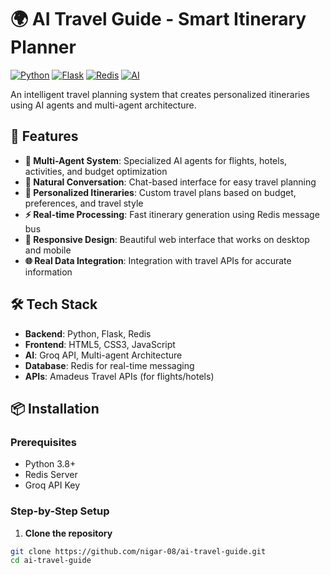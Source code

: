 # 🌍 AI Travel Guide - Smart Itinerary Planner

[![Python](https://img.shields.io/badge/Python-3.8+-blue.svg)](https://python.org)
[![Flask](https://img.shields.io/badge/Flask-2.3.3-green.svg)](https://flask.palletsprojects.com/)
[![Redis](https://img.shields.io/badge/Redis-5.0+-red.svg)](https://redis.io)
[![AI](https://img.shields.io/badge/AI-Multi--Agent-orange.svg)]()

An intelligent travel planning system that creates personalized itineraries using AI agents and multi-agent architecture.

## 🚀 Features

- **🤖 Multi-Agent System**: Specialized AI agents for flights, hotels, activities, and budget optimization
- **💬 Natural Conversation**: Chat-based interface for easy travel planning
- **🎯 Personalized Itineraries**: Custom travel plans based on budget, preferences, and travel style
- **⚡ Real-time Processing**: Fast itinerary generation using Redis message bus
- **📱 Responsive Design**: Beautiful web interface that works on desktop and mobile
- **🌐 Real Data Integration**: Integration with travel APIs for accurate information

## 🛠️ Tech Stack

- **Backend**: Python, Flask, Redis
- **Frontend**: HTML5, CSS3, JavaScript
- **AI**: Groq API, Multi-agent Architecture
- **Database**: Redis for real-time messaging
- **APIs**: Amadeus Travel APIs (for flights/hotels)

## 📦 Installation

### Prerequisites
- Python 3.8+
- Redis Server
- Groq API Key

### Step-by-Step Setup

1. **Clone the repository**
```bash
git clone https://github.com/nigar-08/ai-travel-guide.git
cd ai-travel-guide
